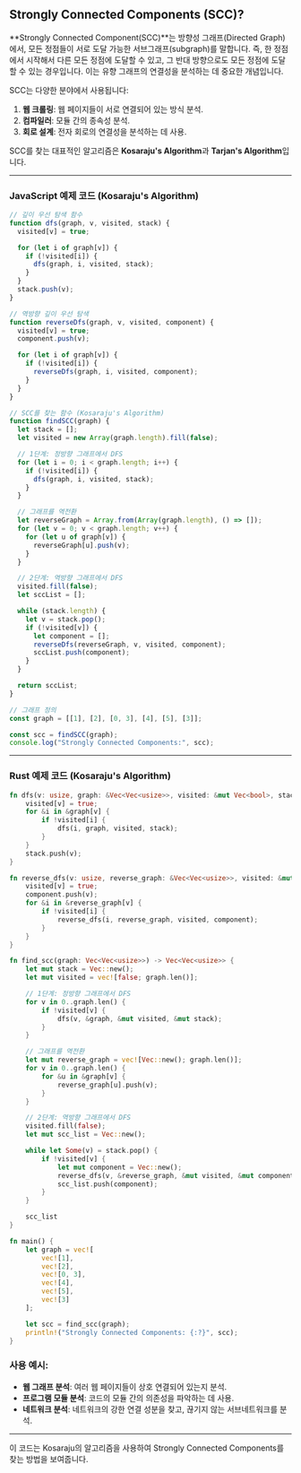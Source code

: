 ## Strongly Connected Components (SCC)?

**Strongly Connected Component(SCC)**는 방향성 그래프(Directed Graph)에서, 모든 정점들이 서로 도달 가능한 서브그래프(subgraph)를 말합니다. 즉, 한 정점에서 시작해서 다른 모든 정점에 도달할 수 있고, 그 반대 방향으로도 모든 정점에 도달할 수 있는 경우입니다. 이는 유향 그래프의 연결성을 분석하는 데 중요한 개념입니다.

SCC는 다양한 분야에서 사용됩니다:

1. **웹 크롤링**: 웹 페이지들이 서로 연결되어 있는 방식 분석.
2. **컴파일러**: 모듈 간의 종속성 분석.
3. **회로 설계**: 전자 회로의 연결성을 분석하는 데 사용.

SCC를 찾는 대표적인 알고리즘은 **Kosaraju's Algorithm**과 **Tarjan's Algorithm**입니다.

---

### JavaScript 예제 코드 (Kosaraju's Algorithm)

```javascript
// 깊이 우선 탐색 함수
function dfs(graph, v, visited, stack) {
  visited[v] = true;

  for (let i of graph[v]) {
    if (!visited[i]) {
      dfs(graph, i, visited, stack);
    }
  }
  stack.push(v);
}

// 역방향 깊이 우선 탐색
function reverseDfs(graph, v, visited, component) {
  visited[v] = true;
  component.push(v);

  for (let i of graph[v]) {
    if (!visited[i]) {
      reverseDfs(graph, i, visited, component);
    }
  }
}

// SCC를 찾는 함수 (Kosaraju's Algorithm)
function findSCC(graph) {
  let stack = [];
  let visited = new Array(graph.length).fill(false);

  // 1단계: 정방향 그래프에서 DFS
  for (let i = 0; i < graph.length; i++) {
    if (!visited[i]) {
      dfs(graph, i, visited, stack);
    }
  }

  // 그래프를 역전환
  let reverseGraph = Array.from(Array(graph.length), () => []);
  for (let v = 0; v < graph.length; v++) {
    for (let u of graph[v]) {
      reverseGraph[u].push(v);
    }
  }

  // 2단계: 역방향 그래프에서 DFS
  visited.fill(false);
  let sccList = [];

  while (stack.length) {
    let v = stack.pop();
    if (!visited[v]) {
      let component = [];
      reverseDfs(reverseGraph, v, visited, component);
      sccList.push(component);
    }
  }

  return sccList;
}

// 그래프 정의
const graph = [[1], [2], [0, 3], [4], [5], [3]];

const scc = findSCC(graph);
console.log("Strongly Connected Components:", scc);
```

---

### Rust 예제 코드 (Kosaraju's Algorithm)

```rust
fn dfs(v: usize, graph: &Vec<Vec<usize>>, visited: &mut Vec<bool>, stack: &mut Vec<usize>) {
    visited[v] = true;
    for &i in &graph[v] {
        if !visited[i] {
            dfs(i, graph, visited, stack);
        }
    }
    stack.push(v);
}

fn reverse_dfs(v: usize, reverse_graph: &Vec<Vec<usize>>, visited: &mut Vec<bool>, component: &mut Vec<usize>) {
    visited[v] = true;
    component.push(v);
    for &i in &reverse_graph[v] {
        if !visited[i] {
            reverse_dfs(i, reverse_graph, visited, component);
        }
    }
}

fn find_scc(graph: Vec<Vec<usize>>) -> Vec<Vec<usize>> {
    let mut stack = Vec::new();
    let mut visited = vec![false; graph.len()];

    // 1단계: 정방향 그래프에서 DFS
    for v in 0..graph.len() {
        if !visited[v] {
            dfs(v, &graph, &mut visited, &mut stack);
        }
    }

    // 그래프를 역전환
    let mut reverse_graph = vec![Vec::new(); graph.len()];
    for v in 0..graph.len() {
        for &u in &graph[v] {
            reverse_graph[u].push(v);
        }
    }

    // 2단계: 역방향 그래프에서 DFS
    visited.fill(false);
    let mut scc_list = Vec::new();

    while let Some(v) = stack.pop() {
        if !visited[v] {
            let mut component = Vec::new();
            reverse_dfs(v, &reverse_graph, &mut visited, &mut component);
            scc_list.push(component);
        }
    }

    scc_list
}

fn main() {
    let graph = vec![
        vec![1],
        vec![2],
        vec![0, 3],
        vec![4],
        vec![5],
        vec![3]
    ];

    let scc = find_scc(graph);
    println!("Strongly Connected Components: {:?}", scc);
}
```

### 사용 예시:

- **웹 그래프 분석**: 여러 웹 페이지들이 상호 연결되어 있는지 분석.
- **프로그램 모듈 분석**: 코드의 모듈 간의 의존성을 파악하는 데 사용.
- **네트워크 분석**: 네트워크의 강한 연결 성분을 찾고, 끊기지 않는 서브네트워크를 분석.

---

이 코드는 Kosaraju의 알고리즘을 사용하여 Strongly Connected Components를 찾는 방법을 보여줍니다.
